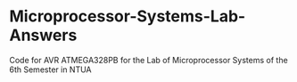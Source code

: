 # Microprocessor-Systems-Lab-Answers
Code for AVR ATMEGA328PB for the Lab of Microprocessor Systems of the 6th Semester in NTUA
